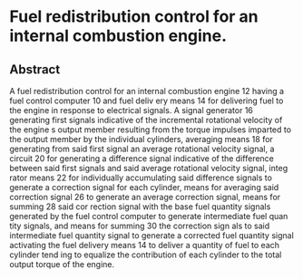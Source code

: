 # Fuel redistribution control for an internal combustion engine.

## Abstract
A fuel redistribution control for an internal combustion engine 12 having a fuel control computer 10 and fuel deliv ery means 14 for delivering fuel to the engine in response to electrical signals. A signal generator 16 generating first signals indicative of the incremental rotational velocity of the engine s output member resulting from the torque impulses imparted to the output member by the individual cylinders, averaging means 18 for generating from said first signal an average rotational velocity signal, a circuit 20 for generating a difference signal indicative of the difference between said first signals and said average rotational velocity signal, integ rator means 22 for individually accumulating said difference signals to generate a correction signal for each cylinder, means for averaging said correction signal 26 to generate an average correction signal, means for summing 28 said cor rection signal with the base fuel quantity signals generated by the fuel control computer to generate intermediate fuel quan tity signals, and means for summing 30 the correction sign als to said intermediate fuel quantity signal to generate a corrected fuel quantity signal activating the fuel delivery means 14 to deliver a quantity of fuel to each cylinder tend ing to equalize the contribution of each cylinder to the total output torque of the engine.